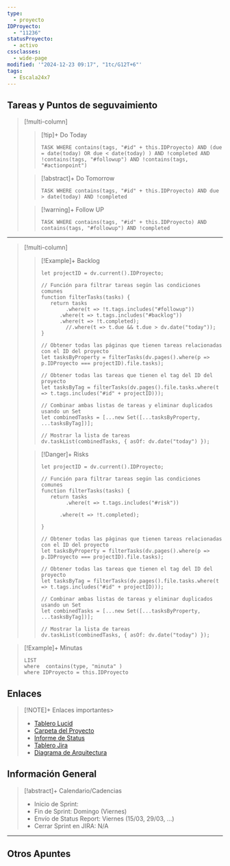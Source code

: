 ```yaml
---
type:
  - proyecto
IDProyecto:
  - "11236"
statusProyecto:
  - activo
cssclasses:
  - wide-page
modified: '"2024-12-23 09:17", "1tc/G12T+6"'
tags:
  - Escala24x7
---
```

## Tareas y Puntos de seguvaimiento

> [!multi-column]
>
>> [!tip]+ Do Today
>> ```dataview
>> TASK WHERE contains(tags, "#id" + this.IDProyecto) AND (due = date(today) OR due < date(today) ) AND !completed AND !contains(tags, "#followup") AND !contains(tags, "#actionpoint")
>>```
>
>> [!abstract]+ Do Tomorrow
>> ```dataview
>>TASK WHERE contains(tags, "#id" + this.IDProyecto) AND due > date(today) AND !completed
>>```
>
>> [!warning]+ Follow UP
>> ```dataview
>>TASK WHERE contains(tags, "#id" + this.IDProyecto) AND contains(tags, "#followup") AND !completed
>>```

--- 

> [!multi-column]
> 
>>[!Example]+ Backlog
>> ```dataviewjs
>> let projectID = dv.current().IDProyecto;
>>
>> // Función para filtrar tareas según las condiciones comunes
>> function filterTasks(tasks) {
>>    return tasks
>>         .where(t => !t.tags.includes("#followup"))
>>       .where(t => t.tags.includes("#backlog"))
>>       .where(t => !t.completed);
>>         //.where(t => t.due && t.due > dv.date("today"));
>>}
>> 
>> // Obtener todas las páginas que tienen tareas relacionadas con el ID del proyecto
>>let tasksByProperty = filterTasks(dv.pages().where(p => p.IDProyecto === projectID).file.tasks);
>> 
>> // Obtener todas las tareas que tienen el tag del ID del proyecto
>>let tasksByTag = filterTasks(dv.pages().file.tasks.where(t => t.tags.includes("#id" + projectID)));
>> 
>>// Combinar ambas listas de tareas y eliminar duplicados usando un Set
>> let combinedTasks = [...new Set([...tasksByProperty, ...tasksByTag])];
>> 
>>// Mostrar la lista de tareas
>> dv.taskList(combinedTasks, { asOf: dv.date("today") });
>>```
>
>>[!Danger]+ Risks
>> ```dataviewjs
>> let projectID = dv.current().IDProyecto;
>>
>> // Función para filtrar tareas según las condiciones comunes
>> function filterTasks(tasks) {
>>    return tasks
>>         .where(t => t.tags.includes("#risk"))
>> 
>>       .where(t => !t.completed);
>> 
>>}
>> 
>> // Obtener todas las páginas que tienen tareas relacionadas con el ID del proyecto
>>let tasksByProperty = filterTasks(dv.pages().where(p => p.IDProyecto === projectID).file.tasks);
>> 
>> // Obtener todas las tareas que tienen el tag del ID del proyecto
>>let tasksByTag = filterTasks(dv.pages().file.tasks.where(t => t.tags.includes("#id" + projectID)));
>> 
>>// Combinar ambas listas de tareas y eliminar duplicados usando un Set
>> let combinedTasks = [...new Set([...tasksByProperty, ...tasksByTag])];
>> 
>>// Mostrar la lista de tareas
>> dv.taskList(combinedTasks, { asOf: dv.date("today") });
>>```

> [!Example]+ Minutas
>```dataview
>LIST
>where  contains(type, "minuta" )
>where IDProyecto = this.IDProyecto
>```

## Enlaces 

> [!NOTE]+ Enlaces importantes> 
> - [Tablero Lucid](https://lucid.app/lucidspark/0c13aaf9-7c3c-44fb-ad3e-3c3bdd52c41a/edit?viewport_loc=-14768%2C-13287%2C30727%2C16089%2C0_0&invitationId=inv_d39e6337-0f68-42f9-9c4d-5a4dcc68e060)
>  - [Carpeta del Proyecto](https://drive.google.com/drive/folders/1QfM_Mt7q79Y5xz7BotpSMqktTmxFpnLe?usp=drive_link)
> - [Informe de Status](https://docs.google.com/presentation/d/1Rr4Kg0bZDKAAzw5VDje7zP-uvwWfhmmX3nbdEoelST0/edit?usp=sharing)
> - [Tablero Jira](https://escala24x7.atlassian.net/jira/software/c/projects/DACO/boards/1551/backlog)
> - [Diagrama de Arquitectura](https://lucid.app/lucidchart/0a23965f-6b60-493f-8d81-6a960ccde2bc/edit?viewport_loc=-4068%2C-2537%2C8911%2C6025%2C8PoB4jq7HZ-1&invitationId=inv_b1bff465-c58a-4563-ae29-e32ddb23ae4c)

## Información General

> [!abstract]+ Calendario/Cadencias
> - Inicio de Sprint:  
> - Fin de Sprint: Domingo (Viernes)
> - Envío de Status Report: Viernes (15/03, 29/03, ...)
> - Cerrar Sprint en JIRA: N/A

---- 
## Otros Apuntes

